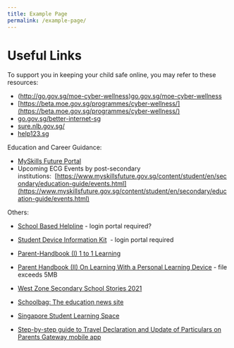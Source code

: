 ```yaml
---
title: Example Page
permalink: /example-page/
---
```

# **Useful Links**

To support you in keeping your child safe online, you may refer to these resources:

*   (http://go.gov.sg/moe-cyber-wellness)[go.gov.sg/moe-cyber-wellness](http://go.gov.sg/moe-cyber-wellness)
*   [https://beta.moe.gov.sg/programmes/cyber-wellness/](https://beta.moe.gov.sg/programmes/cyber-wellness/)
*   [go.gov.sg/better-internet-sg](http://go.gov.sg/better-internet-sg)
*   [sure.nlb.gov.sg/](http://sure.nlb.gov.sg/)
*   [](http://go.gov.sg/moe-cyber-wellness)[help123.sg](http://help123.sg/)

Education and Career Guidance:  

*   [MySkills Future Portal](https://www.myskillsfuture.gov.sg/content/student/en/myskillsfuture-for-students.html)
*   Upcoming ECG Events by post-secondary institutions:  [https://www.myskillsfuture.gov.sg/content/student/en/secondary/education-guide/events.html](https://www.myskillsfuture.gov.sg/content/student/en/secondary/education-guide/events.html)

  

Others:  

*   [School Based Helpline](https://chuachukangsec-moe-edu-sg-admin.cwp.sg/students/school-based-helpline)  - login portal required?
    
*   [Student Device Information Kit](https://chuachukangsec-moe-edu-sg-admin.cwp.sg/students/student-device-information-kit)  - login portal required
    
*   [Parent-Handbook (I) 1 to 1 Learning](/files/Parent-Handbook-I-on-1_1-Learning.pdf)
*   [Parent Handbook (II) On Learning With a Personal Learning Device](https://chuachukangsec-moe-edu-sg-admin.cwp.sg/qql/slot/u422/Useful%20Links/Parent%20Handbook%20II%20on%20Learning%20with%20a%20PLD.pdf) - file exceeds 5MB
*   [West Zone Secondary School Stories 2021](https://chuachukangsec-moe-edu-sg-admin.cwp.sg/qql/slot/u422/Useful%20Links/West%20Zone%20Stories/WE%20STories%20%202021S2.pdf)  
    
*   [Schoolbag: The education news site](https://www.schoolbag.sg/)  
    
*   [Singapore Student Learning Space](https://learning.moe.edu.sg/)  
    
*   [Step-by-step guide to Travel Declaration and Update of Particulars on Parents Gateway mobile app](https://chuachukangsec-moe-edu-sg-admin.cwp.sg/qql/slot/u422/Parents/Travel%20Declaration%20Guide/Parents%20Guide%20for%20PG%20Travel%20Declaration%20Update%20Particulars%20-%208%20May%2019.pdf)